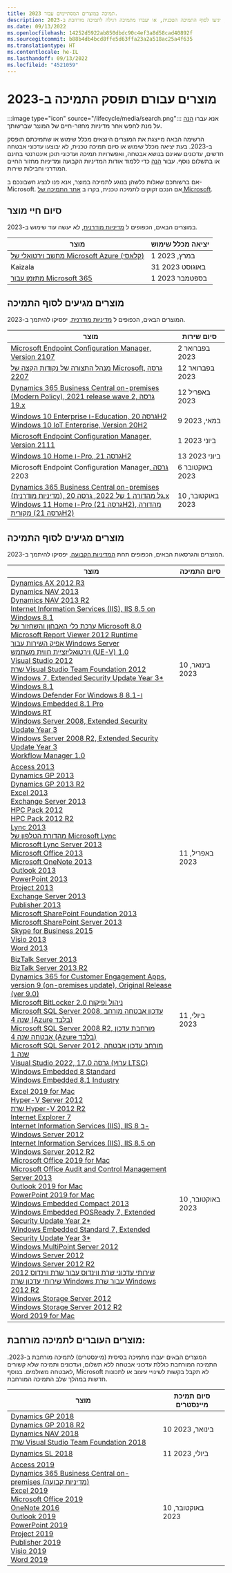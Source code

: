 ```yaml
---
title: תמיכה במוצרים המסתיימים עבור 2023.
description: גלו באילו מוצרים לא יעשה עוד שימוש, יגיעו לסוף התמיכה הטכנית, או יעברו מתמיכה רגילה לתמיכה מורחבת ב-2023.
ms.date: 09/13/2022
ms.openlocfilehash: 14252d5922ab850dbdc90c4ef3a8d58cad40892f
ms.sourcegitcommit: b88b4db4bcd8ffe5d63ffa23a2a518ac25a4f635
ms.translationtype: HT
ms.contentlocale: he-IL
ms.lasthandoff: 09/13/2022
ms.locfileid: "4521059"
---
```

# <a name="products-ending-support-in-2023"></a>מוצרים עבורם תופסק התמיכה ב-2023

:::image type="icon" source="/lifecycle/media/search.png":::
אנא עברו [הנה](/lifecycle/products/) על מנת לחפש אחר מדיניות מחזור-חיים של המוצר שברשותך.

הרשימה הבאה מייצגת את המוצרים היוצאים מכלל שימוש או שתמיכתם תופסק ב-2023. בעת יציאה מכלל שימוש או סיום תמיכה טכנית, לא יבוצעו עדכוני אבטחה חדשים, עדכונים שאינם בנושא אבטחה, ואפשרויות תמיכה ועדכוני תוכן אינטרנטי בחינם או בתשלום נוסף. עבור [הנה](/lifecycle/overview/product-end-of-support-overview) כדי ללמוד אודות המדיניות הקבועה ומדיניות מחזור החיים המודרני וחבילות שירות.

אם ברשותכם שאלות כלשהן בנוגע לתמיכה במוצר, אנא פנו לנציג חשבונכם ב- Microsoft. אם הנכם זקוקים לתמיכה טכנית, בקרו ב [אתר התמיכה של Microsoft](https://support.microsoft.com/contactus/?ws=support).

## <a name="product-retirements"></a>סיום חיי מוצר

במוצרים הבאים, הכפופים ל [מדיניות מודרנית](/lifecycle/policies/modern), לא יעשה עוד שימוש ב-2023.

| מוצר | יציאה מכלל שימוש |
| --- | --- |
| [מחשב וירטואלי של Microsoft Azure (קלאסי)](/lifecycle/products/microsoft-azure-virtual-machine-classic?branch=live)<br> | 1 במרץ, 2023 |
| Kaizala[](/lifecycle/products/kaizala?branch=live)<br> | 31 באוגוסט 2023 |
| [מתזמן עבור Microsoft 365](/lifecycle/products/scheduler-for-microsoft-365?branch=live)<br> | 1 בספטמבר 2023 |


## <a name="release-end-of-servicing"></a>מוצרים מגיעים לסוף התמיכה

המוצרים הבאים, הכפופים ל [מדיניות מודרנית](/lifecycle/policies/modern), יפסיקו להיתמך ב-2023.

| מוצר | סיום שירות |
| --- | --- |
| [Microsoft Endpoint Configuration Manager, Version 2107](/lifecycle/products/microsoft-endpoint-configuration-manager?branch=live)<br> | 2 בפברואר 2023 |
| [מנהל התצורה של נקודות הקצה של Microsoft, גרסה 2207](/lifecycle/products/microsoft-endpoint-configuration-manager?branch=live)<br> | 12 בפברואר 2023 |
| [Dynamics 365 Business Central on-premises (Modern Policy), 2021 release wave 2, גרסה 19.x](/lifecycle/products/dynamics-365-business-central-onpremises-modern-policy?branch=live)<br> | 12 באפריל 2023 |
| [Windows 10 Enterprise ו-Education, גרסה 20H2](/lifecycle/products/windows-10-enterprise-and-education?branch=live)<br>[Windows 10 IoT Enterprise, Version 20H2](/lifecycle/products/windows-10-iot-enterprise?branch=live)<br> | 9 במאי, 2023 |
| [Microsoft Endpoint Configuration Manager, Version 2111](/lifecycle/products/microsoft-endpoint-configuration-manager?branch=live)<br> | 1 ביוני 2023 |
| [Windows 10 Home ו-Pro, גרסה 21H2](/lifecycle/products/windows-10-home-and-pro?branch=live)<br> | 13 ביוני 2023 |
| Microsoft Endpoint Configuration Manager[, גרסה ](/lifecycle/products/microsoft-endpoint-configuration-manager?branch=live)2203<br> | 6 באוקטובר 2023 |
| [Dynamics 365 Business Central on-premises (מדיניות מודרנית), גל מהדורה 1 של 2022, גרסה 20.x](/lifecycle/products/dynamics-365-business-central-onpremises-modern-policy?branch=live)<br>[Windows 11 Home ו-Pro (גרסה 21H2), מהדורה מקורית (גרסה 21H2)](/lifecycle/products/windows-11-home-and-pro-version-21h2?branch=live)<br> | 10 באוקטובר, 2023 |


## <a name="products-reaching-end-of-support"></a>מוצרים מגיעים לסוף התמיכה

המוצרים והגרסאות הבאים, הכפופים תחת [המדיניות הקבועה](/lifecycle/policies/fixed), יפסיקו להיתמך ב-2023.

| מוצר | סיום התמיכה |
| --- | --- |
| [Dynamics AX 2012 R3](/lifecycle/products/dynamics-ax-2012-r3?branch=live)<br>[Dynamics NAV 2013](/lifecycle/products/dynamics-nav-2013?branch=live)<br>[Dynamics NAV 2013 R2](/lifecycle/products/dynamics-nav-2013-r2?branch=live)<br>[Internet Information Services (IIS), IIS 8.5 on Windows 8.1](/lifecycle/products/internet-information-services-iis?branch=live)<br>[ערכת כלי האבחון והשחזור של Microsoft 8.0](/lifecycle/products/microsoft-diagnostics-and-recovery-toolset-80?branch=live)<br>[Microsoft Report Viewer 2012 Runtime](/lifecycle/products/microsoft-report-viewer-2012-runtime?branch=live)<br>[אפיק השירות עבור Windows Server](/lifecycle/products/service-bus-for-windows-server?branch=live)<br>[וירטואליזציית חווית משתמש (UE-V) 1.0](/lifecycle/products/user-experience-virtualization-uev-10?branch=live)<br>[Visual Studio 2012](/lifecycle/products/visual-studio-2012?branch=live)<br>[שרת Visual Studio Team Foundation 2012](/lifecycle/products/visual-studio-team-foundation-server-2012?branch=live)<br>[Windows 7, Extended Security Update Year 3*](/lifecycle/products/windows-7?branch=live)<br>[Windows 8.1](/lifecycle/products/windows-81?branch=live)<br>[Windows Defender For Windows 8 ו-8.1](/lifecycle/products/windows-defender-for-windows-8-and-81?branch=live)<br>[Windows Embedded 8.1 Pro](/lifecycle/products/windows-embedded-81-pro?branch=live)<br>[Windows RT](/lifecycle/products/windows-rt?branch=live)<br>[Windows Server 2008, Extended Security Update Year 3](/lifecycle/products/windows-server-2008?branch=live)<br>[Windows Server 2008 R2, Extended Security Update Year 3](/lifecycle/products/windows-server-2008-r2?branch=live)<br>[Workflow Manager 1.0](/lifecycle/products/workflow-manager-10?branch=live)<br> | 10 בינואר, 2023 |
| [Access 2013](/lifecycle/products/access-2013?branch=live)<br>[Dynamics GP 2013](/lifecycle/products/dynamics-gp-2013?branch=live)<br>[Dynamics GP 2013 R2](/lifecycle/products/dynamics-gp-2013-r2?branch=live)<br>[Excel 2013](/lifecycle/products/excel-2013?branch=live)<br>[Exchange Server 2013](/lifecycle/products/exchange-server-2013?branch=live)<br>[HPC Pack 2012](/lifecycle/products/hpc-pack-2012?branch=live)<br>[HPC Pack 2012 R2](/lifecycle/products/hpc-pack-2012-r2?branch=live)<br>[Lync 2013](/lifecycle/products/microsoft-lync-2013?branch=live)<br>[מהדורת הטלפון של Microsoft Lync](/lifecycle/products/microsoft-lync-phone-edition?branch=live)<br>[Microsoft Lync Server 2013](/lifecycle/products/microsoft-lync-server-2013?branch=live)<br>[Microsoft Office 2013](/lifecycle/products/microsoft-office-2013?branch=live)<br>[Microsoft OneNote 2013](/lifecycle/products/microsoft-onenote-2013?branch=live)<br>[Outlook 2013](/lifecycle/products/outlook-2013?branch=live)<br>[PowerPoint 2013](/lifecycle/products/powerpoint-2013?branch=live)<br>[Project 2013](/lifecycle/products/project-2013?branch=live)<br>[Exchange Server 2013](/lifecycle/products/project-server-2013?branch=live)<br>[Publisher 2013](/lifecycle/products/publisher-2013?branch=live)<br>[Microsoft SharePoint Foundation 2013](/lifecycle/products/sharepoint-foundation-2013?branch=live)<br>[Microsoft SharePoint Server 2013](/lifecycle/products/sharepoint-server-2013?branch=live)<br>[Skype for Business 2015](/lifecycle/products/skype-for-business-2015?branch=live)<br>[Visio 2013](/lifecycle/products/visio-2013?branch=live)<br>[Word 2013](/lifecycle/products/word-2013?branch=live)<br> | 11 באפריל, 2023 |
| [BizTalk Server 2013](/lifecycle/products/biztalk-server-2013?branch=live)<br>[BizTalk Server 2013 R2](/lifecycle/products/biztalk-server-2013-r2?branch=live)<br>[Dynamics 365 for Customer Engagement Apps, version 9 (on-premises update), Original Release (ver 9.0)](/lifecycle/products/dynamics-365-for-customer-engagement-apps-version-9-onpremises-update?branch=live)<br>[Microsoft BitLocker ניהול ופיקוח 2.0](/lifecycle/products/microsoft-bitlocker-administration-and-monitoring-20?branch=live)<br>[Microsoft SQL Server 2008, עדכון אבטחה מורחב שנה 4 (Azure בלבד)](/lifecycle/products/microsoft-sql-server-2008?branch=live)<br>[Microsoft SQL Server 2008 R2, מורחבת עדכון אבטחה שנה 4 (Azure בלבד)](/lifecycle/products/microsoft-sql-server-2008-r2?branch=live)<br>[Microsoft SQL Server 2012, מורחב עדכון אבטחה שנה 1](/lifecycle/products/microsoft-sql-server-2012?branch=live)<br>[Visual Studio 2022, גרסה 17.0 (ערוץ LTSC)](/lifecycle/products/visual-studio-2022?branch=live)<br>[Windows Embedded 8 Standard](/lifecycle/products/windows-embedded-8-standard?branch=live)<br>[Windows Embedded 8.1 Industry](/lifecycle/products/windows-embedded-81-industry?branch=live)<br> | 11 ביולי, 2023 |
| [Excel 2019 for Mac](/lifecycle/products/excel-2019-for-mac?branch=live)<br>[Hyper-V Server 2012](/lifecycle/products/hyperv-server-2012?branch=live)<br>[שרת Hyper-V 2012 R2](/lifecycle/products/hyperv-server-2012-r2?branch=live)<br>[Internet Explorer 7](/lifecycle/products/internet-explorer-7?branch=live)<br>[Internet Information Services (IIS), IIS 8 ב- Windows Server 2012](/lifecycle/products/internet-information-services-iis?branch=live)<br>[Internet Information Services (IIS), IIS 8.5 on Windows Server 2012 R2](/lifecycle/products/internet-information-services-iis?branch=live)<br>[Microsoft Office 2019 for Mac](/lifecycle/products/microsoft-office-2019-for-mac?branch=live)<br>[Microsoft Office Audit and Control Management Server 2013](/lifecycle/products/microsoft-office-audit-and-control-management-server-2013?branch=live)<br>[Outlook 2019 for Mac](/lifecycle/products/outlook-2019-for-mac?branch=live)<br>[PowerPoint 2019 for Mac](/lifecycle/products/powerpoint-2019-for-mac?branch=live)<br>[Windows Embedded Compact 2013](/lifecycle/products/windows-embedded-compact-2013?branch=live)<br>[Windows Embedded POSReady 7, Extended Security Update Year 2*](/lifecycle/products/windows-embedded-posready-7?branch=live)<br>[Windows Embedded Standard 7, Extended Security Update Year 3*](/lifecycle/products/windows-embedded-standard-7?branch=live)<br>[Windows MultiPoint Server 2012](/lifecycle/products/windows-multipoint-server-2012?branch=live)<br>[Windows Server 2012](/lifecycle/products/windows-server-2012?branch=live)<br>[Windows Server 2012 R2](/lifecycle/products/windows-server-2012-r2?branch=live)<br>[שירותי עדכוני שרת ווינדוס עבור שרת ווינדוס 2012](/lifecycle/products/windows-server-update-services-for-windows-server-2012?branch=live)<br>[שירותי עדכון שרת Windows עבור שרת Windows 2012 R2](/lifecycle/products/windows-server-update-services-for-windows-server-2012-r2?branch=live)<br>[Windows Storage Server 2012](/lifecycle/products/windows-storage-server-2012?branch=live)<br>[Windows Storage Server 2012 R2](/lifecycle/products/windows-storage-server-2012-r2?branch=live)<br>[Word 2019 for Mac](/lifecycle/products/word-2019-for-mac?branch=live)<br> | 10 באוקטובר, 2023 |


## <a name="products-moving-to-extended-support"></a>מוצרים העוברים לתמיכה מורחבת:

המוצרים הבאים יעברו מתמיכה בסיסית (מיינסטרים) לתמיכה מורחבת ב-2023. התמיכה המורחבת כוללת עדכוני אבטחה ללא תשלום, ועדכונים ותמיכה שלא קשורים לאבטחה משולמים. בנוסף, Microsoft לא תקבל בקשות לשינויי עיצוב או לתכונות חדשות במהלך שלב התמיכה המורחבת.

| מוצר | סיום תמיכת מיינסטרים |
| --- | --- |
| [Dynamics GP 2018](/lifecycle/products/dynamics-gp-2018?branch=live)<br>[Dynamics GP 2018 R2](/lifecycle/products/dynamics-gp-2018-r2?branch=live)<br>[Dynamics NAV 2018](/lifecycle/products/dynamics-nav-2018?branch=live)<br>[שרת Visual Studio Team Foundation 2018](/lifecycle/products/visual-studio-team-foundation-server-2018?branch=live)<br> | 10 בינואר, 2023 |
| [Dynamics SL 2018](/lifecycle/products/dynamics-sl-2018?branch=live)<br> | 11 ביולי, 2023 |
| [Access 2019](/lifecycle/products/access-2019?branch=live)<br>[Dynamics 365 Business Central on-premises (מדיניות קבועה)](/lifecycle/products/dynamics-365-business-central-onpremises-fixed-policy?branch=live)<br>[Excel 2019](/lifecycle/products/excel-2019?branch=live)<br>[Microsoft Office 2019](/lifecycle/products/microsoft-office-2019?branch=live)<br>[OneNote 2016](/lifecycle/products/onenote-2016?branch=live)<br>[Outlook 2019](/lifecycle/products/outlook-2019?branch=live)<br>[PowerPoint 2019](/lifecycle/products/powerpoint-2019?branch=live)<br>[Project 2019](/lifecycle/products/project-2019?branch=live)<br>[Publisher 2019](/lifecycle/products/publisher-2019?branch=live)<br>[Visio 2019](/lifecycle/products/visio-2019?branch=live)<br>[Word 2019](/lifecycle/products/word-2019?branch=live)<br> | 10 באוקטובר, 2023 |
